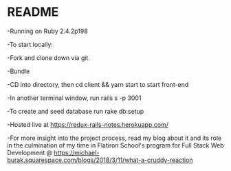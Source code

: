 # README

-Running on Ruby 2.4.2p198

-To start locally:
    
-Fork and clone down via git. 
    
-Bundle 
    
-CD into directory, then cd client && yarn start to start front-end 
    
-In another terminal window, run rails s -p 3001 

-To create and seed database run rake db:setup

-Hosted live at https://redux-rails-notes.herokuapp.com/

-For more insight into the project process, read my blog about it and its role in the culmination of my time in Flatiron School's program for Full Stack Web Development @ https://michael-burak.squarespace.com/blogs/2018/3/11/what-a-cruddy-reaction